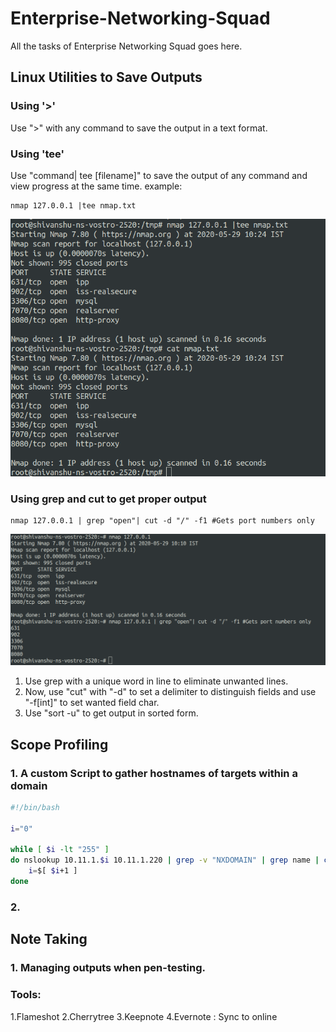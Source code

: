 # Enterprise-Networking-Squad
All the tasks of Enterprise Networking Squad goes here.


## Linux Utilities to Save Outputs


### Using '>'
 Use ">" with any command to save the output in a text format.

### Using 'tee'
Use "command| tee [filename]" to save the output of any command and view progress at the same time.
example: 
```
nmap 127.0.0.1 |tee nmap.txt
```
![tee](images/image.png)

### Using grep and cut to get proper output
```
nmap 127.0.0.1 | grep "open"| cut -d "/" -f1 #Gets port numbers only
```
![tee](images/image%20(1).png)


1. Use grep with a unique word in line to eliminate unwanted lines.
2. Now, use "cut" with "-d" to set a delimiter to distinguish fields and use "-f[int]" to set wanted field char.
3. Use "sort -u" to get output in sorted form. 




## Scope Profiling


### 1. A custom Script to gather hostnames of targets within a domain

```sh
#!/bin/bash

i="0"

while [ $i -lt "255" ]
do nslookup 10.11.1.$i 10.11.1.220 | grep -v "NXDOMAIN" | grep name | cut -f1,3 -d" "
	i=$[ $i+1 ]
done
```

### 2. 



## Note Taking

### 1. Managing outputs when pen-testing.

### Tools:
1.Flameshot
2.Cherrytree
3.Keepnote
4.Evernote : Sync to online
